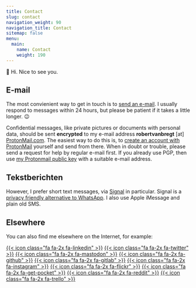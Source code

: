 ```yaml
---
title: Contact
slug: contact
navigation_weight: 90
navigation_title: Contact
sitemap: false
menu:
  main:
    name: Contact
    weight: 190
---
```

:wave: Hi. Nice to see you.

## E-mail

The most convienient way to get in touch is to [send an e-mail](mailto:contact.rjib@vanbregt.eu?subject=Hey).
I usually respond to messages within 24 hours, but please be patient if it takes a little longer. :wink:

Confidential messages, like private pictures or documents with personal data, should be sent **encrypted** to my e-mail address **robertvanbregt** [at] [ProtonMail.com](https://protonmail.com/).
The easiest way to do this is, to [create an account with ProtonMail](https://protonmail.com/signup) yourself and send from there.
When in doubt or trouble, please send a request for help by regular e-mail first.
If you already use PGP, then use [my Protonmail public key](/key.asc) with a suitable e-mail address.

## Tekstberichten

However, I prefer short text messages, via [Signal](https://signal.org/nl/) in particular. Signal is a [privacy friendly alternative to WhatsApp](https://www.fixjeprivacy.nl/tip/ruil-whatsapp-in-voor-een-privacyvriendelijk-alternatief/). 
I also use Apple iMessage and plain old SMS.

## Elsewhere

You can also find me elsewhere on the Internet, for example:

[{{< icon class="fa fa-2x fa-linkedin" >}}](https://www.linkedin.com/in/robertvanbregt/) 
[{{< icon class="fa fa-2x fa-twitter" >}}](https://twitter.com/robertvanbregt/) 
[{{< icon class="fa fa-2x fa-mastodon" >}}](https://mastodon.social/@metbril)
[{{< icon class="fa fa-2x fa-github" >}}](https://github.com/metbril/) 
[{{< icon class="fa fa-2x fa-gitlab" >}}](https://gitlab.com/metbril/) 
[{{< icon class="fa fa-2x fa-instagram" >}}](https://instagram.com/robertvanbregt/) 
[{{< icon class="fa fa-2x fa-flickr" >}}](https://flickr.com/photos/rtvb/) 
[{{< icon class="fa fa-2x fa-get-pocket" >}}](https://getpocket.com/@metbril) 
[{{< icon class="fa fa-2x fa-reddit" >}}](https://www.reddit.com/user/digineut) 
[{{< icon class="fa fa-2x fa-trello" >}}](https://trello.com/metbril) 
